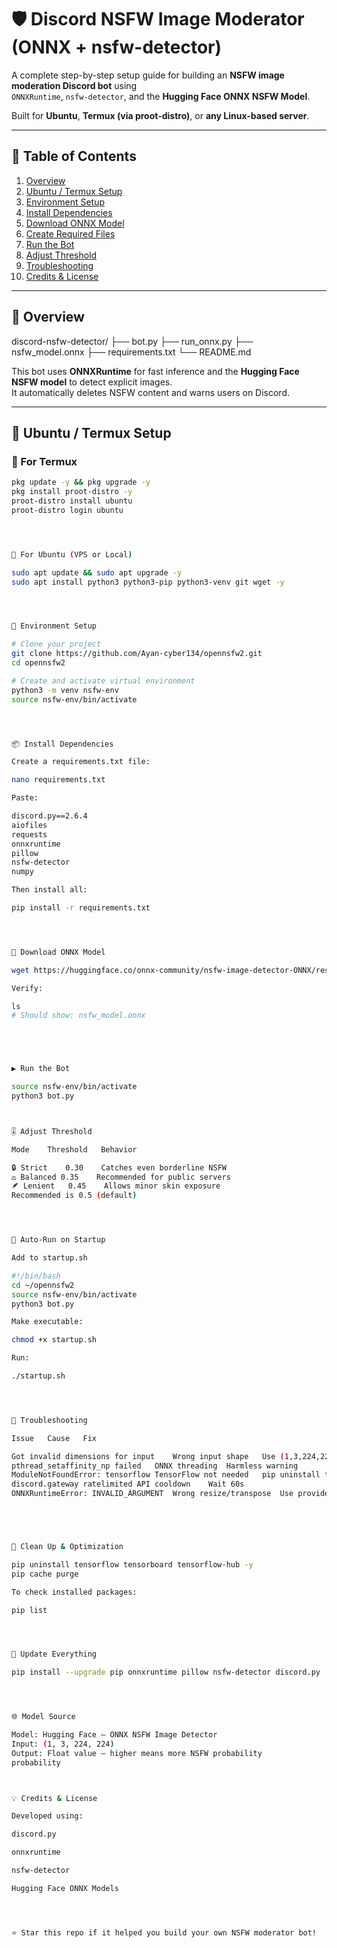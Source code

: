 # 🛡️ Discord NSFW Image Moderator (ONNX + nsfw-detector)

A complete step-by-step setup guide for building an **NSFW image moderation Discord bot** using  
`ONNXRuntime`, `nsfw-detector`, and the **Hugging Face ONNX NSFW Model**.

Built for **Ubuntu**, **Termux (via proot-distro)**, or **any Linux-based server**.

---

## 📖 Table of Contents

1. [Overview](#-overview)
2. [Ubuntu / Termux Setup](#-ubuntu--termux-setup)
3. [Environment Setup](#-environment-setup)
4. [Install Dependencies](#-install-dependencies)
5. [Download ONNX Model](#-download-onnx-model)
6. [Create Required Files](#-create-required-files)
7. [Run the Bot](#-run-the-bot)
8. [Adjust Threshold](#-adjust-threshold)
9. [Troubleshooting](#-troubleshooting)
10. [Credits & License](#-credits--license)

---

## 🧭 Overview

discord-nsfw-detector/ ├── bot.py ├── run_onnx.py ├── nsfw_model.onnx ├── requirements.txt └── README.md

This bot uses **ONNXRuntime** for fast inference and the **Hugging Face NSFW model** to detect explicit images.  
It automatically deletes NSFW content and warns users on Discord.

---

## 🐧 Ubuntu / Termux Setup

### 🔹 For Termux
```bash
pkg update -y && pkg upgrade -y
pkg install proot-distro -y
proot-distro install ubuntu
proot-distro login ubuntu




🔹 For Ubuntu (VPS or Local)

sudo apt update && sudo apt upgrade -y
sudo apt install python3 python3-pip python3-venv git wget -y




🧱 Environment Setup

# Clone your project
git clone https://github.com/Ayan-cyber134/opennsfw2.git
cd opennsfw2

# Create and activate virtual environment
python3 -m venv nsfw-env
source nsfw-env/bin/activate




📦 Install Dependencies

Create a requirements.txt file:

nano requirements.txt

Paste:

discord.py==2.6.4
aiofiles
requests
onnxruntime
pillow
nsfw-detector
numpy

Then install all:

pip install -r requirements.txt




🤖 Download ONNX Model

wget https://huggingface.co/onnx-community/nsfw-image-detector-ONNX/resolve/main/onnx/model.onnx -O nsfw_model.onnx

Verify:

ls
# Should show: nsfw_model.onnx





▶️ Run the Bot

source nsfw-env/bin/activate
python3 bot.py



🎚️ Adjust Threshold

Mode	Threshold	Behavior

🔒 Strict	0.30	Catches even borderline NSFW
⚖️ Balanced	0.35	Recommended for public servers
🪶 Lenient	0.45	Allows minor skin exposure
Recommended is 0.5 (default)




🔄 Auto-Run on Startup

Add to startup.sh

#!/bin/bash
cd ~/opennsfw2
source nsfw-env/bin/activate
python3 bot.py

Make executable:

chmod +x startup.sh

Run:

./startup.sh




🩻 Troubleshooting

Issue	Cause	Fix

Got invalid dimensions for input	Wrong input shape	Use (1,3,224,224) as in script
pthread_setaffinity_np failed	ONNX threading	Harmless warning
ModuleNotFoundError: tensorflow	TensorFlow not needed	pip uninstall tensorflow -y
discord.gateway ratelimited	API cooldown	Wait 60s
ONNXRuntimeError: INVALID_ARGUMENT	Wrong resize/transpose	Use provided run_onnx.py





🧹 Clean Up & Optimization

pip uninstall tensorflow tensorboard tensorflow-hub -y
pip cache purge

To check installed packages:

pip list




🔁 Update Everything

pip install --upgrade pip onnxruntime pillow nsfw-detector discord.py




🌐 Model Source

Model: Hugging Face – ONNX NSFW Image Detector
Input: (1, 3, 224, 224)
Output: Float value — higher means more NSFW probability
probability



💡 Credits & License

Developed using:

discord.py

onnxruntime

nsfw-detector

Hugging Face ONNX Models




⭐ Star this repo if it helped you build your own NSFW moderator bot!
